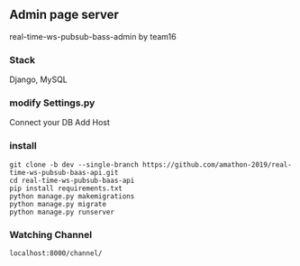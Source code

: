## Admin page server
real-time-ws-pubsub-bass-admin by team16

### Stack
Django, MySQL

### modify Settings.py
Connect your DB
Add Host

### install
```
git clone -b dev --single-branch https://github.com/amathon-2019/real-time-ws-pubsub-baas-api.git
cd real-time-ws-pubsub-baas-api
pip install requirements.txt
python manage.py makemigrations
python manage.py migrate
python manage.py runserver
```

### Watching Channel
```
localhost:8000/channel/
```


